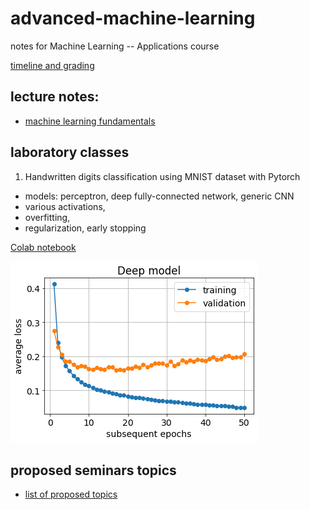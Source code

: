 # advanced-machine-learning
notes for Machine Learning -- Applications course

[timeline and grading](intro.pdf)

## lecture notes:
- [machine learning fundamentals](ML_fundamentals.pdf)

## laboratory classes
1. Handwritten digits classification using MNIST dataset with Pytorch
- models: perceptron, deep fully-connected network, generic CNN
- various activations,
- overfitting,
- regularization, early stopping

[Colab notebook](mnist_in_3_flavours.ipynb)

![overfitted model](Deep.png)
    
## proposed seminars topics
- [list of proposed topics](seminars_topics.pdf)
